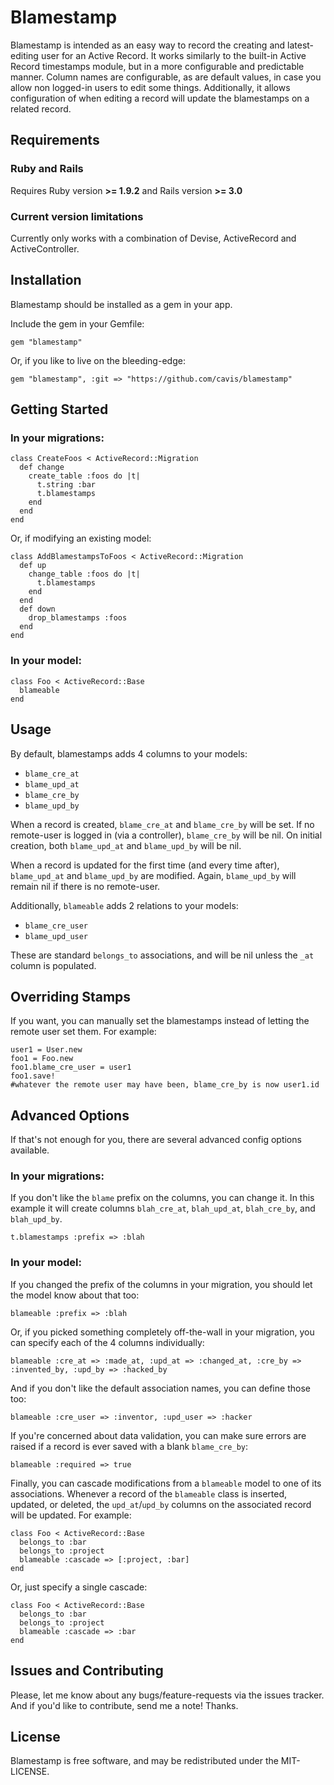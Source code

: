 Blamestamp
=========

Blamestamp is intended as an easy way to record the creating and latest-editing user for an Active Record.  It works similarly to the built-in Active Record timestamps module, but in a more configurable and predictable manner.  Column names are configurable, as are default values, in case you allow non logged-in users to edit some things.  Additionally, it allows configuration of when editing a record will update the blamestamps on a related record.


Requirements
------------

### Ruby and Rails

Requires Ruby version **>= 1.9.2** and Rails version **>= 3.0**

### Current version limitations

Currently only works with a combination of Devise, ActiveRecord and ActiveController.


Installation
------------

Blamestamp should be installed as a gem in your app.

Include the gem in your Gemfile:

    gem "blamestamp"

Or, if you like to live on the bleeding-edge:

    gem "blamestamp", :git => "https://github.com/cavis/blamestamp"


Getting Started
---------------

### In your migrations:

    class CreateFoos < ActiveRecord::Migration
      def change
        create_table :foos do |t|
          t.string :bar
          t.blamestamps
        end
      end
    end

Or, if modifying an existing model:

    class AddBlamestampsToFoos < ActiveRecord::Migration
      def up
        change_table :foos do |t|
          t.blamestamps
        end
      end
      def down
        drop_blamestamps :foos
      end
    end


### In your model:

    class Foo < ActiveRecord::Base
      blameable
    end


Usage
-----

By default, blamestamps adds 4 columns to your models:

* `blame_cre_at`
* `blame_upd_at`
* `blame_cre_by`
* `blame_upd_by`

When a record is created, `blame_cre_at` and `blame_cre_by` will be set.  If no remote-user is logged in (via a controller), `blame_cre_by` will be nil.  On initial creation, both `blame_upd_at` and `blame_upd_by` will be nil.

When a record is updated for the first time (and every time after), `blame_upd_at` and `blame_upd_by` are modified.  Again, `blame_upd_by` will remain nil if there is no remote-user.

Additionally, `blameable` adds 2 relations to your models:

* `blame_cre_user`
* `blame_upd_user`

These are standard `belongs_to` associations, and will be nil unless the `_at` column is populated.

Overriding Stamps
-----------------

If you want, you can manually set the blamestamps instead of letting the remote user set them.  For example:

    user1 = User.new
    foo1 = Foo.new
    foo1.blame_cre_user = user1
    foo1.save!
    #whatever the remote user may have been, blame_cre_by is now user1.id

Advanced Options
----------------

If that's not enough for you, there are several advanced config options available.

### In your migrations:

If you don't like the `blame` prefix on the columns, you can change it.  In this example it will create columns `blah_cre_at`, `blah_upd_at`, `blah_cre_by`, and `blah_upd_by`.

    t.blamestamps :prefix => :blah

### In your model:

If you changed the prefix of the columns in your migration, you should let the model know about that too:

    blameable :prefix => :blah

Or, if you picked something completely off-the-wall in your migration, you can specify each of the 4 columns individually:

    blameable :cre_at => :made_at, :upd_at => :changed_at, :cre_by => :invented_by, :upd_by => :hacked_by

And if you don't like the default association names, you can define those too:

    blameable :cre_user => :inventor, :upd_user => :hacker

If you're concerned about data validation, you can make sure errors are raised if a record is ever saved with a blank `blame_cre_by`:

    blameable :required => true

Finally, you can cascade modifications from a `blameable` model to one of its associations.  Whenever a record of the `blameable` class is inserted, updated, or deleted, the `upd_at`/`upd_by` columns on the associated record will be updated.  For example:

    class Foo < ActiveRecord::Base
      belongs_to :bar
      belongs_to :project
      blameable :cascade => [:project, :bar]
    end

Or, just specify a single cascade:

    class Foo < ActiveRecord::Base
      belongs_to :bar
      belongs_to :project
      blameable :cascade => :bar
    end


Issues and Contributing
-----------------------

Please, let me know about any bugs/feature-requests via the issues tracker.  And if you'd like to contribute, send me a note!  Thanks.


License
-------

Blamestamp is free software, and may be redistributed under the MIT-LICENSE.
